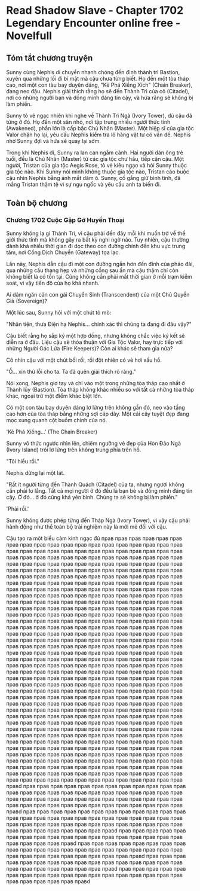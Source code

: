 # Read Shadow Slave - Chapter 1702 Legendary Encounter online free - Novelfull

## Tóm tắt chương truyện

Sunny cùng Nephis di chuyển nhanh chóng đến đỉnh thành trì Bastion, xuyên qua những lối đi bí mật mà cậu chưa từng biết. Họ đến một tòa tháp cao, nơi một con tàu bay duyên dáng, "Kẻ Phá Xiềng Xích" (Chain Breaker), đang neo đậu. Nephis giải thích rằng họ sẽ đến Thành Trì của cô (Citadel), nơi có những người bạn và đồng minh đáng tin cậy, và hứa rằng sẽ không bị làm phiền.

Sunny tỏ vẻ ngạc nhiên khi nghe về Thành Trì Ngà (Ivory Tower), dù cậu đã từng ở đó. Họ đến một sân nhỏ, nơi tập trung nhiều người thức tỉnh (Awakened), phần lớn là cấp bậc Chủ Nhân (Master). Một hiệp sĩ của gia tộc Valor chặn họ lại, yêu cầu Nephis kiểm tra lô hàng vật tư có vấn đề. Nephis nhờ Sunny đợi và hứa sẽ quay lại sớm.

Trong khi Nephis đi, Sunny ra lan can ngắm cảnh. Hai người đàn ông trẻ tuổi, đều là Chủ Nhân (Master) từ các gia tộc chư hầu, tiếp cận cậu. Một người, Tristan của gia tộc Aegis Rose, tỏ vẻ kiêu ngạo và hỏi Sunny thuộc gia tộc nào. Khi Sunny nói mình không thuộc gia tộc nào, Tristan cáo buộc cậu nhìn Nephis bằng ánh mắt dâm ô. Sunny, cố gắng giữ bình tĩnh, đã mắng Tristan thậm tệ vì sự ngu ngốc và yêu cầu anh ta biến đi.

## Toàn bộ chương

### Chương 1702 Cuộc Gặp Gỡ Huyền Thoại

Sunny không lạ gì Thành Trì, vì cậu phải đến đây mỗi khi muốn trở về thế giới thức tỉnh mà không gây ra bất kỳ nghi ngờ nào. Tuy nhiên, cậu thường dành khá nhiều thời gian đi dọc theo con đường chính đến khu vực trung tâm, nơi Cổng Dịch Chuyển (Gateway) tọa lạc.

Lần này, Nephis dẫn cậu đi một con đường ngắn hơn đến đỉnh của pháo đài, qua những cầu thang hẹp và những cổng sau ẩn mà cậu thậm chí còn không biết là có tồn tại. Cũng không cần phải mất thời gian ở mỗi trạm kiểm soát, vì vậy tiến độ của họ khá nhanh.

Ai dám ngăn cản con gái Chuyển Sinh (Transcendent) của một Chủ Quyền Giả (Sovereign)?

Một lúc sau, Sunny hỏi với một chút tò mò:

"Nhân tiện, thưa Điện hạ Nephis... chính xác thì chúng ta đang đi đâu vậy?"

Cậu biết rằng họ sắp ký một hợp đồng, nhưng không chắc việc ký kết sẽ diễn ra ở đâu. Liệu cậu sẽ thỏa thuận với Gia Tộc Valor, hay trực tiếp với những Người Gác Lửa (Fire Keepers)? Còn ai khác sẽ tham gia nữa?

Cô nhìn cậu với một chút bối rối, rồi đột nhiên có vẻ hơi xấu hổ.

"Ồ... xin thứ lỗi cho ta. Ta đã quên giải thích rõ ràng."

Nói xong, Nephis giơ tay và chỉ vào một trong những tòa tháp cao nhất ở Thành lũy (Bastion). Tòa tháp không khác nhiều so với tất cả những tòa tháp khác, ngoại trừ một điểm khác biệt lớn.

Có một con tàu bay duyên dáng lơ lửng trên không gần đó, neo vào tầng cao hơn của tòa tháp bằng những sợi cáp dày. Một cái cây tuyệt đẹp đang mọc xung quanh cột buồm chính của nó.

'Kẻ Phá Xiềng...' (The Chain Breaker)

Sunny vô thức ngước nhìn lên, chiêm ngưỡng vẻ đẹp của Hòn Đảo Ngà (Ivory Island) trôi lơ lửng trên không trung phía trên hồ.

"Tôi hiểu rồi."

Nephis dừng lại một lát.

"Rất ít người từng đến Thành Quách (Citadel) của ta, nhưng ngươi không cần phải lo lắng. Tất cả mọi người ở đó đều là bạn bè và đồng minh đáng tin cậy. Ở đó... ở đó cũng khá yên bình. Chúng ta sẽ không bị làm phiền."

'Phải rồi.'

Sunny không được phép từng đến Tháp Ngà (Ivory Tower), vì vậy cậu phải hành động như thể toàn bộ trải nghiệm này là mới mẻ đối với cậu.

Cậu tạo ra một biểu cảm kinh ngạc đủ прав прав прав прав прав прав прав прав прав прав прав прав прав прав прав прав прав прав прав прав прав прав прав прав прав прав прав прав прав прав прав прав прав прав прав прав прав прав прав прав прав прав прав прав прав прав прав прав прав прав прав прав прав прав прав прав прав прав прав прав прав прав прав прав прав прав прав прав прав прав прав прав прав прав прав прав прав прав прав прав прав прав прав прав прав прав прав прав прав прав прав прав прав прав прав прав прав прав прав прав прав прав прав прав прав прав прав прав прав прав прав прав прав прав прав прав прав прав прав прав прав прав прав прав прав прав прав прав прав прав прав прав прав прав прав прав прав прав прав прав прав прав прав прав прав прав прав прав прав прав прав прав прав прав прав прав прав прав прав прав прав прав прав прав прав прав прав прав прав прав прав прав прав прав прав прав прав прав прав прав прав прав прав прав прав прав прав прав прав прав прав прав прав прав прав прав прав прав прав прав прав прав прав прав прав прав прав прав прав прав прав прав прав прав прав прав прав прав прав прав прав прав прав прав прав прав прав прав прав прав прав прав прав прав прав прав прав прав прав прав прав прав прав прав прав прав прав прав прав прав прав прав прав прав прав прав прав прав прав прав прав прав прав прав прав прав прав прав прав прав прав прав прав прав прав прав прав прав прав прав прав прав прав прав прав прав прав прав прав прав прав прав прав прав прав прав прав прав прав прав прав прав прав прав прав прав прав прав прав прав прав прав прав прав прав прав прав прав прав прав прав прав прав прав прав прав прав прав прав прав прав прав прав прав прав прав прав прав прав прав прав прав прав прав прав прав прав прав прав прав прав прав прав прав прав прав прав прав прав прав прав прав прав прав прав прав прав прав прав прав прав прав прав прав прав прав прав прав прав прав прав прав прав прав прав прав прав прав прав прав прав прав прав прав прав прав прав прав прав прав прав прав прав прав прав прав прав прав прав прав прав прав прав прав прав прав прав прав прав прав прав прав прав прав прав прав прав прав прав прав прав прав прав прав прав прав прав прав прав прав прав прав прав прав прав прав прав прав прав прав прав прав прав прав прав прав прав прав прав прав прав прав прав прав прав прав прав прав прав прав прав прав прав прав прав прав прав прав прав прав прав прав прав прав прав прав прав прав прав прав прав прав прав прав прав прав прав прав прав прав правd прав прав прав прав прав прав прав прав прав прав прав прав прав прав прав прав прав прав прав прав прав прав прав прав прав прав прав прав прав прав прав прав прав прав прав прав прав прав прав прав прав прав прав прав прав прав прав прав прав прав прав правd прав прав прав прав прав прав прав прав прав прав прав прав прав прав прав прав прав прав прав прав прав прав прав прав прав прав прав прав прав прав прав прав прав прав прав прав прав прав прав прав прав прав прав прав прав правd прав прав прав прав прав прав прав прав прав прав прав прав прав прав прав прав прав прав прав прав прав прав правd прав прав прав прав прав прав прав прав прав прав прав прав прав прав прав прав прав прав прав прав прав прав прав прав прав прав прав прав прав прав правd прав прав прав прав прав прав прав прав прав прав прав прав прав прав прав прав прав прав прав прав прав прав прав правd прав прав прав прав прав прав прав прав прав прав прав прав прав прав прав прав прав прав прав прав прав прав прав правd